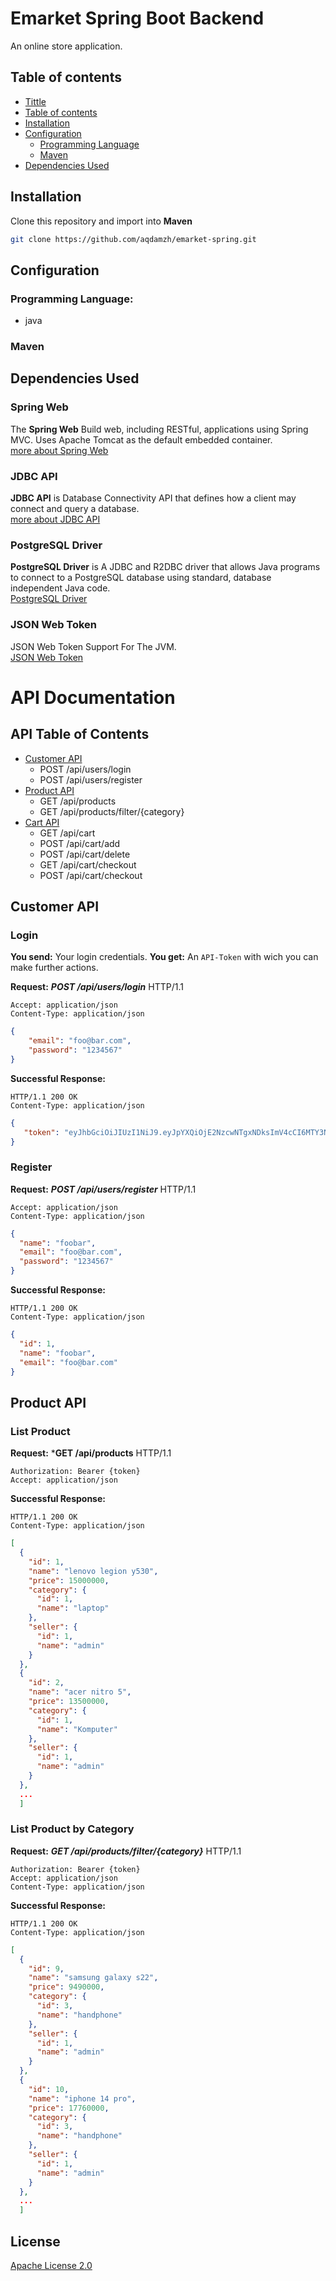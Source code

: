 # Emarket Spring Boot Backend

 An online store application.

## Table of contents
<!--ts-->
   * [Tittle](#emarket-spring-boot-backend)
   * [Table of contents](#table-of-contents)
   * [Installation](#installation)
   * [Configuration](#configuration)
      * [Programming Language](#programming-language)
      * [Maven](maven)
   * [Dependencies Used](#dependencies-used)
<!--te-->

## Installation

Clone this repository and import into **Maven**

```bash
git clone https://github.com/aqdamzh/emarket-spring.git
```

## Configuration
### Programming Language:
- java
### Maven

## Dependencies Used
### Spring Web
The **Spring Web** Build web, including RESTful, applications using Spring MVC. Uses Apache Tomcat as the default embedded container.  <br />
[more about Spring Web](https://spring.io/guides/gs/serving-web-content/)
### JDBC API
**JDBC API** is Database Connectivity API that defines how a client may connect and query a database. <br />
[more about JDBC API](https://spring.io/guides/gs/relational-data-access/)
### PostgreSQL Driver
**PostgreSQL Driver** is A JDBC and R2DBC driver that allows Java programs to connect to a PostgreSQL database using standard, database independent Java code. <br />
[PostgreSQL Driver](https://spring.io/guides/gs/relational-data-access/)
### JSON Web Token
JSON Web Token Support For The JVM. <br />
[JSON Web Token](https://mvnrepository.com/artifact/io.jsonwebtoken/jjwt)





# API Documentation

<!-- TABLE OF CONTENTS -->
## API Table of Contents

* [Customer API](#customer-api)
  * POST /api/users/login
  * POST /api/users/register
* [Product API](#product-api)
  * GET /api/products
  * GET /api/products/filter/{category}
* [Cart API](#cart-api)
  * GET /api/cart
  * POST /api/cart/add
  * POST /api/cart/delete
  * GET /api/cart/checkout
  * POST /api/cart/checkout

## Customer API
### Login
**You send:**  Your  login credentials.
**You get:** An `API-Token` with wich you can make further actions.

**Request:**
***POST /api/users/login*** HTTP/1.1
```
Accept: application/json
Content-Type: application/json
```
```json
{
    "email": "foo@bar.com",
    "password": "1234567" 
}
```
**Successful Response:**
```
HTTP/1.1 200 OK
Content-Type: application/json
```
```json
{
   "token": "eyJhbGciOiJIUzI1NiJ9.eyJpYXQiOjE2NzcwNTgxNDksImV4cCI6MTY3NzA2NTM0OSwiY3VzdG9tZXJJZCI6M30.MjZ3zRUJzqxNhh10djnMDWYcxt-WViSySWYOnuxHQ10"
}
```

### Register

**Request:**
***POST /api/users/register*** HTTP/1.1
```
Accept: application/json
Content-Type: application/json
```
```json
{
  "name": "foobar",
  "email": "foo@bar.com",
  "password": "1234567"
}
```
**Successful Response:**
```
HTTP/1.1 200 OK
Content-Type: application/json
```
```json
{
  "id": 1,
  "name": "foobar",
  "email": "foo@bar.com"
}
```

## Product API
### List Product

**Request:**
***GET /api/products** HTTP/1.1
```
Authorization: Bearer {token}
Accept: application/json
```
**Successful Response:**
```
HTTP/1.1 200 OK
Content-Type: application/json
```
```json
[
  {
    "id": 1,
    "name": "lenovo legion y530",
    "price": 15000000,
    "category": {
      "id": 1,
      "name": "laptop"
    },
    "seller": {
      "id": 1,
      "name": "admin"
    }
  },
  {
    "id": 2,
    "name": "acer nitro 5",
    "price": 13500000,
    "category": {
      "id": 1,
      "name": "Komputer"
    },
    "seller": {
      "id": 1,
      "name": "admin"
    }
  },
  ...
  ]
```

### List Product by Category

**Request:**
***GET /api/products/filter/{category}*** HTTP/1.1
```
Authorization: Bearer {token}
Accept: application/json
Content-Type: application/json
```
**Successful Response:**
```
HTTP/1.1 200 OK
Content-Type: application/json
```
```json
[
  {
    "id": 9,
    "name": "samsung galaxy s22",
    "price": 9490000,
    "category": {
      "id": 3,
      "name": "handphone"
    },
    "seller": {
      "id": 1,
      "name": "admin"
    }
  },
  {
    "id": 10,
    "name": "iphone 14 pro",
    "price": 17760000,
    "category": {
      "id": 3,
      "name": "handphone"
    },
    "seller": {
      "id": 1,
      "name": "admin"
    }
  },
  ...
  ]
```


## License
[Apache License 2.0](https://choosealicense.com/licenses/apache-2.0/)
